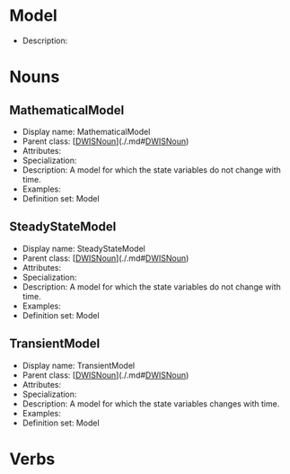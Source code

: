 # Model<!-- DEFINITION SET HEADER -->
- Description: 
# Nouns
## MathematicalModel <!-- NOUN -->
- Display name: MathematicalModel
- Parent class: [[DWISNoun](./DrillingDataSemantics.md#DWISNoun-)](./.md#[DWISNoun](./DrillingDataSemantics.md#DWISNoun-))
- Attributes:
- Specialization:
- Description: A model for which the state variables do not change with time.
- Examples:
- Definition set: Model
## SteadyStateModel <!-- NOUN -->
- Display name: SteadyStateModel
- Parent class: [[DWISNoun](./DrillingDataSemantics.md#DWISNoun-)](./.md#[DWISNoun](./DrillingDataSemantics.md#DWISNoun-))
- Attributes:
- Specialization:
- Description: A model for which the state variables do not change with time.
- Examples:
- Definition set: Model
## TransientModel <!-- NOUN -->
- Display name: TransientModel
- Parent class: [[DWISNoun](./DrillingDataSemantics.md#DWISNoun-)](./.md#[DWISNoun](./DrillingDataSemantics.md#DWISNoun-))
- Attributes:
- Specialization:
- Description: A model for which the state variables changes with time.
- Examples:
- Definition set: Model
# Verbs

